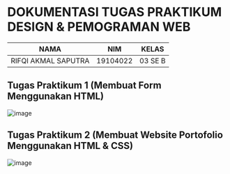# DOKUMENTASI TUGAS PRAKTIKUM DESIGN & PEMOGRAMAN WEB

| NAMA | NIM | KELAS
|--|--|--|
| RIFQI AKMAL SAPUTRA  | 19104022 | 03 SE B

## Tugas Praktikum 1 (Membuat Form Menggunakan HTML)
![image](https://user-images.githubusercontent.com/72428679/139146295-4fc9da6a-c9f7-4b0d-a849-a3f896530c14.png)


## Tugas Praktikum 2 (Membuat Website Portofolio Menggunakan HTML & CSS) 
![image](https://user-images.githubusercontent.com/72428679/139165325-7351ac9b-a4d5-4db7-9498-bf9810b9be87.png)


